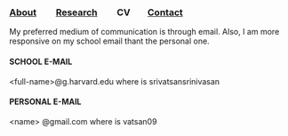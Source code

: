 ### [About](README.md) &nbsp;&nbsp;&nbsp;     [Research](RESEARCH.md) &nbsp;&nbsp;&nbsp;     CV&nbsp;&nbsp;&nbsp;      [Contact](CONTACT.md)

My preferred medium of communication is through email. Also, I am more responsive on my school email thant the personal one.

#### SCHOOL E-MAIL
\<full-name\>@g.harvard.edu where <full-name> is srivatsansrinivasan

#### PERSONAL E-MAIL
\<name\> @gmail.com where <name> is vatsan09
